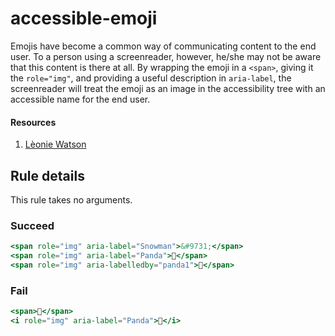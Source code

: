 # accessible-emoji

Emojis have become a common way of communicating content to the end user. To a person using a screenreader, however, he/she may not be aware that this content is there at all. By wrapping the emoji in a `<span>`, giving it the `role="img"`, and providing a useful description in `aria-label`, the screenreader will treat the emoji as an image in the accessibility tree with an accessible name for the end user.

#### Resources

1.  [Lèonie Watson](http://tink.uk/accessible-emoji/)

## Rule details

This rule takes no arguments.

### Succeed

```jsx
<span role="img" aria-label="Snowman">&#9731;</span>
<span role="img" aria-label="Panda">🐼</span>
<span role="img" aria-labelledby="panda1">🐼</span>
```

### Fail

```jsx
<span>🐼</span>
<i role="img" aria-label="Panda">🐼</i>
```
